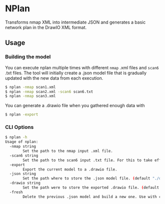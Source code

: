 # NPlan

Transforms nmap XML into intermediate JSON and generates a basic network plan in the DrawIO XML format.

## Usage

### Building the model

You can execute nplan multiple times with different `nmap` .xml files and `scan6` .txt files. The tool will initially create a .json model file that is gradually updated with the new data from each execution.

```sh
$ nplan -nmap scan1.xml
$ nplan -nmap scan2.xml -scan6 scan6.txt
$ nplan -nmap scan3.xml
```

You can generate a .drawio file when you gathered enough data with

```sh
$ nplan -export
```

### CLI Options

```sh
$ nplan -h
Usage of nplan:
  -nmap string
    	Set the path to the nmap input .xml file.
  -scan6 string
    	Set the path to the scan6 input .txt file. For this to take effect the current model should already include MAC addresses.
  -export
    	Export the current model to a .drawio file.
  -json string
    	Set the path where to store the .json model file. (default "./dist/model.json")
  -drawio string
    	Set the path were to store the exported .drawio file. (default "./dist/plan.drawio")
  -fresh
    	Delete the previous .json model and build a new one. Use with caution.
```
